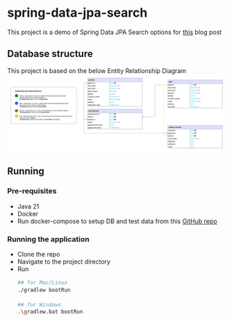# spring-data-jpa-search

This project is a demo of Spring Data JPA Search options for [this](https://euedofia.medium.com/d4a5b5973e00?source=friends_link&sk=8bd6a6b838e7c3c2a173ad0aa4604cc9) blog post

## Database structure
This project is based on the below Entity Relationship Diagram
![alt text](docs/spring-data-jpa-search-erd.png "Spring Data JPA Search ERD")

## Running 

### Pre-requisites
- Java 21
- Docker
- Run docker-compose to setup DB and test data from this [GitHub repo](https://github.com/Gogetter/postgres-docker-compose)

### Running the application

- Clone the repo
- Navigate to the project directory
- Run 
    ```bash
    ## for Mac/Linux
    ./gradlew bootRun
    
    ## for Windows
    .\gradlew.bat bootRun
    ```
